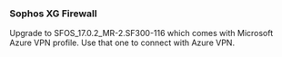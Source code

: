 ### Sophos XG Firewall
Upgrade to SFOS_17.0.2_MR-2.SF300-116 which comes with Microsoft Azure VPN profile. Use that one to connect with Azure VPN.
